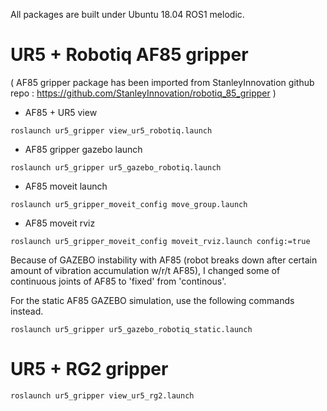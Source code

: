 All packages are built under Ubuntu 18.04 ROS1 melodic.

# UR5 + Robotiq AF85 gripper
( AF85 gripper package has been imported from StanleyInnovation github repo : https://github.com/StanleyInnovation/robotiq_85_gripper )

 - AF85 + UR5 view  
```
roslaunch ur5_gripper view_ur5_robotiq.launch
```

 - AF85 gripper gazebo launch
```
roslaunch ur5_gripper ur5_gazebo_robotiq.launch
```

 - AF85 moveit launch
```
roslaunch ur5_gripper_moveit_config move_group.launch
```
 - AF85 moveit rviz

```
roslaunch ur5_gripper_moveit_config moveit_rviz.launch config:=true
```

Because of GAZEBO instability with AF85 (robot breaks down after certain amount of vibration accumulation w/r/t AF85), I changed some of continuous joints of AF85 to 'fixed' from 'continous'.

For the static AF85 GAZEBO simulation, use the following commands instead.

```
roslaunch ur5_gripper ur5_gazebo_robotiq_static.launch
```

# UR5 + RG2 gripper

```
roslaunch ur5_gripper view_ur5_rg2.launch
```
